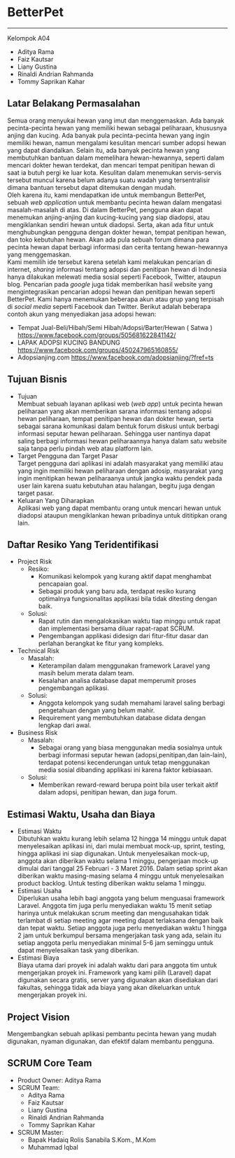 BetterPet
==========

----------

Kelompok A04

* Aditya Rama  
* Faiz Kautsar  
* Liany Gustina  
* Rinaldi Andrian Rahmanda  
* Tommy Saprikan Kahar

Latar Belakang Permasalahan
---------------------------
Semua orang menyukai hewan yang imut dan menggemaskan. Ada banyak pecinta-pecinta hewan yang memiliki hewan sebagai peliharaan, khususnya anjing dan kucing. Ada banyak pula pecinta-pecinta hewan yang ingin memiliki hewan, namun mengalami kesulitan mencari sumber adopsi hewan yang dapat diandalkan. Selain itu, ada banyak pecinta hewan yang membutuhkan bantuan dalam memelihara hewan-hewannya, seperti dalam mencari dokter hewan terdekat, dan mencari tempat penitipan hewan di saat ia butuh pergi ke luar kota. Kesulitan dalam menemukan servis-servis tersebut muncul karena belum adanya suatu wadah yang tersentralisir dimana bantuan tersebut dapat ditemukan dengan mudah.  
Oleh karena itu, kami mendapatkan ide untuk membangun BetterPet, sebuah *web application* untuk membantu pecinta hewan dalam mengatasi masalah-masalah di atas. Di dalam BetterPet, pengguna akan dapat menemukan anjing-anjing dan kucing-kucing yang siap diadopsi, atau mengiklankan sendiri hewan untuk diadopsi. Serta, akan ada fitur untuk menghubungkan pengguna dengan dokter hewan, tempat penitipan hewan, dan toko kebutuhan hewan. Akan ada pula sebuah forum dimana para pecinta hewan dapat berbagi informasi dan cerita tentang hewan-hewannya yang menggemaskan.  
Kami memilih ide tersebut karena setelah kami melakukan pencarian di internet, *sharing* informasi tentang adopsi dan penitipan hewan di Indonesia hanya dilakukan melewati media sosial seperti Facebook, Twitter, ataupun blog. Pencarian pada *google* juga tidak memberikan hasil website yang mengintegrasikan pencarian adopsi hewan dan penitipan hewan seperti BetterPet.  Kami hanya menemukan beberapa akun atau grup yang terpisah di *social media* seperti Facebook dan Twitter. Berikut adalah beberapa contoh akun yang menyediakan jasa adopsi hewan:

- Tempat Jual-Beli/Hibah/Semi Hibah/Adopsi/Barter/Hewan ( Satwa ) https://www.facebook.com/groups/505681622841142/ 
- LAPAK ADOPSI KUCING BANDUNG https://www.facebook.com/groups/450247965160855/
- Adopsianjing.com https://www.facebook.com/adopsianjing/?fref=ts

## Tujuan Bisnis ##

- Tujuan  
	Membuat sebuah layanan aplikasi web (*web app*) untuk pecinta hewan peliharaan yang akan memberikan sarana informasi tentang adopsi hewan peliharaan, tempat penitipan hewan dan dokter hewan, serta sebagai sarana komunikasi dalam bentuk forum diskusi untuk berbagi informasi seputar hewan peliharaan. Sehingga user nantinya dapat saling berbagi informasi hewan peliharaannya hanya dalam satu website saja tanpa perlu pindah web atau platform lain.
- Target Pengguna dan Target Pasar  
	Target pengguna dari aplikasi ini adalah masyarakat yang memiliki  atau yang ingin memiliki hewan peliharaan dengan adosip, masyarakat yang ingin menitipkan hewan peliharaanya untuk jangka waktu pendek pada user lain karena suatu kebutuhan atau halangan, begitu juga dengan target pasar.
- Keluaran Yang Diharapkan  
	Aplikasi web yang dapat membantu orang untuk mencari hewan untuk diadopsi ataupun mengiklankan hewan pribadinya untuk dititipkan orang lain.
## Daftar Resiko Yang Teridentifikasi ##
- Project Risk  
	- Resiko:
		- Komunikasi kelompok yang kurang aktif dapat menghambat pencapaian goal.
		- Sebagai produk yang baru ada, terdapat resiko kurang optimalnya fungsionalitas applikasi bila tidak ditesting dengan baik.  
	- Solusi:
		- Rapat rutin dan mengalokasikan waktu tiap minggu untuk rapat dan implementasi bersama diluar rapat-rapat SCRUM.
		- Pengembangan applikasi didesign dari fitur-fitur dasar dan perlahan berangkat ke fitur yang kompleks.
- Technical Risk
	- Masalah:
		- Keterampilan dalam menggunakan framework Laravel yang masih belum merata dalam team.
		- Kesalahan analisa database dapat memperumit proses pengembangan aplikasi.
	- Solusi:
		- Anggota kelompok yang sudah memahami laravel saling berbagi pengetahuan dengan yang belum mahir.
		- Requirement yang membutuhkan database didata dengan lengkap dari awal.
- Business Risk
	- Masalah:
		- Sebagai orang yang biasa menggunakan media sosialnya untuk berbagi informasi seputar hewan (adopsi,penitipan,dan lain-lain), terdapat potensi kecenderungan untuk tetap menggunakan media sosial dibanding applikasi ini karena faktor kebiasaan.
	- Solusi:
		- Memberikan reward-reward berupa point bila user terkait aktif dalam adopsi, penitipan hewan, dan juga forum.

## Estimasi Waktu, Usaha dan Biaya ##
- Estimasi Waktu  
	Dibutuhkan waktu kurang lebih selama 12 hingga 14 minggu untuk dapat menyelesaikan aplikasi ini, dari mulai membuat mock-up, sprint, testing, hingga aplikasi ini siap digunakan. Untuk menyelesaikan mock-up, anggota akan diberikan waktu selama 1 minggu, pengerjaan mock-up dimulai dari tanggal 25 Februari - 3 Maret 2016. Dalam setiap sprint akan diberikan waktu masing-masing selama 4 minggu untuk menyelesaikan product backlog. Untuk testing diberikan waktu selama 1 minggu.
- Estimasi Usaha  
	Diperlukan usaha lebih bagi anggota yang belum menguasai framework Laravel. Anggota tim juga perlu menyediakan waktu 15 menit setiap harinya untuk melakukan scrum meeting dan mengusahakan tidak terlambat di setiap meeting agar meeting dapat terlaksana dengan baik dan tepat waktu. Setiap anggota juga perlu menyediakan waktu 1 hingga 2 jam untuk berkumpul bersama mengerjakan task yang ada, selain itu setiap anggota perlu menyediakan minimal 5-6 jam seminggu untuk dapat menyelesaikan task yang diberikan.
- Estimasi Biaya  
	Biaya utama dari proyek ini adalah waktu dari para anggota tim untuk mengerjakan proyek ini. Framework yang kami pilih (Laravel) dapat digunakan secara gratis, server yang digunakan akan disediakan dari fakultas, sehingga tidak ada biaya yang akan dikeluarkan untuk mengerjakan proyek ini.
## Project Vision ##
Mengembangkan sebuah aplikasi pembantu pecinta hewan yang mudah digunakan, nyaman digunakan, dan efektif dalam membantu pengguna.

## SCRUM Core Team ##
- Product Owner: Aditya Rama 
- SCRUM Team:  
	- Aditya Rama
	- Faiz Kautsar
	- Liany Gustina
	- Rinaldi Andrian Rahmanda
	- Tommy Saprikan Kahar
- SCRUM Master:  
	- Bapak Hadaiq Rolis Sanabila S.Kom., M.Kom 
	- Muhammad Iqbal

